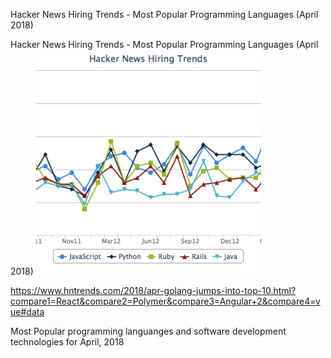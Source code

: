 Hacker News Hiring Trends - Most Popular Programming Languages (April 2018)

Hacker News Hiring Trends - Most Popular Programming Languages (April 2018)
![](../_resources/de15face6de1743046dd47c11afe0ab9.png)

[](../_resources/ec74b96628464121a9f64d2e8ed4a464.bin)https://www.hntrends.com/2018/apr-golang-jumps-into-top-10.html?compare1=React&compare2=Polymer&compare3=Angular+2&compare4=vue#data

Most Popular programming languanges and software development technologies for April, 2018